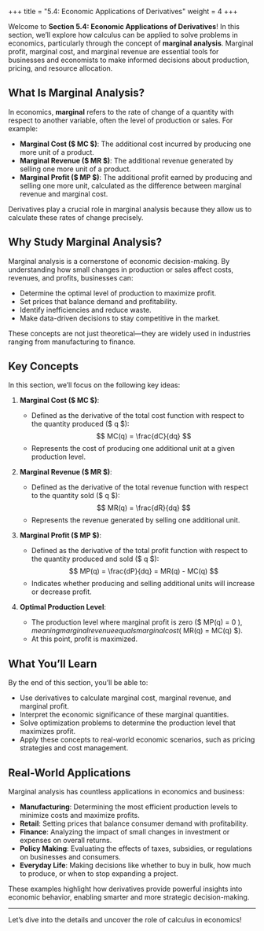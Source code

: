 +++
title = "5.4: Economic Applications of Derivatives"
weight = 4
+++

Welcome to **Section 5.4: Economic Applications of Derivatives**! In this section, we’ll explore how calculus can be applied to solve problems in economics, particularly through the concept of **marginal analysis**. Marginal profit, marginal cost, and marginal revenue are essential tools for businesses and economists to make informed decisions about production, pricing, and resource allocation.

## What Is Marginal Analysis?

In economics, **marginal** refers to the rate of change of a quantity with respect to another variable, often the level of production or sales. For example:
- **Marginal Cost ($ MC $)**: The additional cost incurred by producing one more unit of a product.
- **Marginal Revenue ($ MR $)**: The additional revenue generated by selling one more unit of a product.
- **Marginal Profit ($ MP $)**: The additional profit earned by producing and selling one more unit, calculated as the difference between marginal revenue and marginal cost.

Derivatives play a crucial role in marginal analysis because they allow us to calculate these rates of change precisely.

## Why Study Marginal Analysis?

Marginal analysis is a cornerstone of economic decision-making. By understanding how small changes in production or sales affect costs, revenues, and profits, businesses can:
- Determine the optimal level of production to maximize profit.
- Set prices that balance demand and profitability.
- Identify inefficiencies and reduce waste.
- Make data-driven decisions to stay competitive in the market.

These concepts are not just theoretical—they are widely used in industries ranging from manufacturing to finance.

## Key Concepts

In this section, we’ll focus on the following key ideas:
1. **Marginal Cost ($ MC $)**:  
   - Defined as the derivative of the total cost function with respect to the quantity produced ($ q $):  
     $$
     MC(q) = \frac{dC}{dq}
     $$  
   - Represents the cost of producing one additional unit at a given production level.

2. **Marginal Revenue ($ MR $)**:  
   - Defined as the derivative of the total revenue function with respect to the quantity sold ($ q $):  
     $$
     MR(q) = \frac{dR}{dq}
     $$  
   - Represents the revenue generated by selling one additional unit.

3. **Marginal Profit ($ MP $)**:  
   - Defined as the derivative of the total profit function with respect to the quantity produced and sold ($ q $):  
     $$
     MP(q) = \frac{dP}{dq} = MR(q) - MC(q)
     $$  
   - Indicates whether producing and selling additional units will increase or decrease profit.

4. **Optimal Production Level**:  
   - The production level where marginal profit is zero ($ MP(q) = 0 $), meaning marginal revenue equals marginal cost ($ MR(q) = MC(q) $).  
   - At this point, profit is maximized.

## What You’ll Learn

By the end of this section, you’ll be able to:
- Use derivatives to calculate marginal cost, marginal revenue, and marginal profit.
- Interpret the economic significance of these marginal quantities.
- Solve optimization problems to determine the production level that maximizes profit.
- Apply these concepts to real-world economic scenarios, such as pricing strategies and cost management.

## Real-World Applications

Marginal analysis has countless applications in economics and business:
- **Manufacturing**: Determining the most efficient production levels to minimize costs and maximize profits.
- **Retail**: Setting prices that balance consumer demand with profitability.
- **Finance**: Analyzing the impact of small changes in investment or expenses on overall returns.
- **Policy Making**: Evaluating the effects of taxes, subsidies, or regulations on businesses and consumers.
- **Everyday Life**: Making decisions like whether to buy in bulk, how much to produce, or when to stop expanding a project.

These examples highlight how derivatives provide powerful insights into economic behavior, enabling smarter and more strategic decision-making.

---

Let’s dive into the details and uncover the role of calculus in economics!
